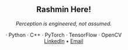 <div align="center">

  <h2>Rashmin Here!</h2>
  <em>Perception is engineered, not assumed.</em>

  <p>
    · Python · C++ · PyTorch · TensorFlow · OpenCV
    <br>
    <a href="https://www.linkedin.com/in/rashmin-munasinghe-313b58299/">LinkedIn</a> •
    <a href="mailto:rashminpunthila10@gmail.com">Email</a>
  </p>

</div>

